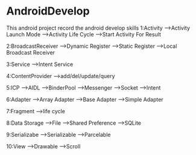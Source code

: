# AndroidDevelop
This android project record the android develop skills
1:Activity
-->Activity Launch Mode
-->Activity Life Cycle
-->Start Activity For Result

2:BroadcastReceiver
-->Dynamic Register
-->Static Register
-->Local Broadcast Receiver

3:Service
-->Intent Service

4:ContentProvider
-->add/del/update/query

5:ICP
-->AIDL
-->BinderPool
-->Messenger
-->Socket
-->Intent

6:Adapter
-->Array Adapter
-->Base Adapter
-->Simple Adapter

7:Fragment
-->life cycle

8:Data Storage
-->File
-->Shared Preference
-->SQLite

9:Serializabe
-->Serializable
-->Parcelable

10:View
-->Drawable
-->Scroll

